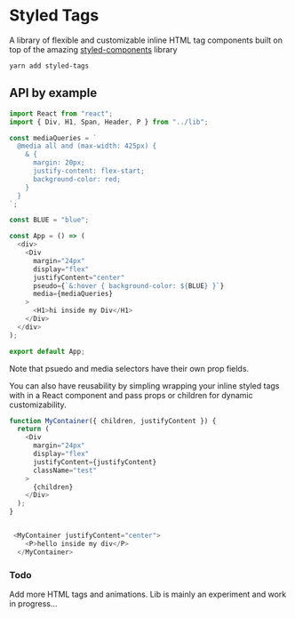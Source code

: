 # Styled Tags

A library of flexible and customizable inline HTML tag components built on top of the amazing [styled-components](https://github.com/styled-components/styled-components) library

`yarn add styled-tags`

## API by example 

```js
import React from "react";
import { Div, H1, Span, Header, P } from "../lib";

const mediaQueries = `
  @media all and (max-width: 425px) {
    & {
      margin: 20px;
      justify-content: flex-start;
      background-color: red;
    }
  }
`;

const BLUE = "blue";

const App = () => (
  <div>
    <Div
      margin="24px"
      display="flex"
      justifyContent="center"
      pseudo={`&:hover { background-color: ${BLUE} }`}
      media={mediaQueries}
    >
      <H1>hi inside my Div</H1>
    </Div>
  </div>
);

export default App;

```
Note that psuedo and media selectors have their own prop fields. 

You can also have reusability by simpling wrapping your inline styled tags with in a React component and pass props or children for dynamic customizability.

```js
function MyContainer({ children, justifyContent }) {
  return (
    <Div
      margin="24px"
      display="flex"
      justifyContent={justifyContent}
      className="test"
    >
      {children}
    </Div>
  );
}


 <MyContainer justifyContent="center">
    <P>hello inside my div</P>
  </MyContainer>

```
### Todo

Add more HTML tags and animations. Lib is mainly an experiment and work in progress...

